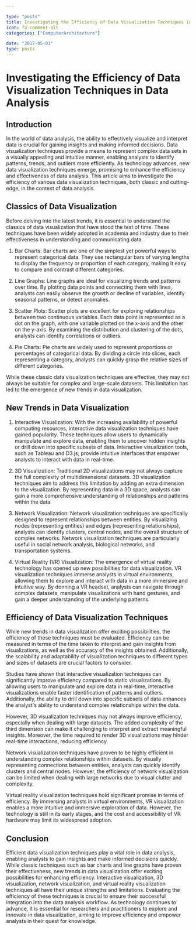 ```yaml
---

type: "posts"
title: Investigating the Efficiency of Data Visualization Techniques in Data Analysis
icon: fa-comment-alt
categories: ["ComputerArchitecture"]

date: "2017-05-01"
type: posts
---
```





# Investigating the Efficiency of Data Visualization Techniques in Data Analysis

## Introduction

In the world of data analysis, the ability to effectively visualize and interpret data is crucial for gaining insights and making informed decisions. Data visualization techniques provide a means to represent complex data sets in a visually appealing and intuitive manner, enabling analysts to identify patterns, trends, and outliers more efficiently. As technology advances, new data visualization techniques emerge, promising to enhance the efficiency and effectiveness of data analysis. This article aims to investigate the efficiency of various data visualization techniques, both classic and cutting-edge, in the context of data analysis.

## Classics of Data Visualization

Before delving into the latest trends, it is essential to understand the classics of data visualization that have stood the test of time. These techniques have been widely adopted in academia and industry due to their effectiveness in understanding and communicating data.

1. Bar Charts: Bar charts are one of the simplest yet powerful ways to represent categorical data. They use rectangular bars of varying lengths to display the frequency or proportion of each category, making it easy to compare and contrast different categories.

2. Line Graphs: Line graphs are ideal for visualizing trends and patterns over time. By plotting data points and connecting them with lines, analysts can easily observe the growth or decline of variables, identify seasonal patterns, or detect anomalies.

3. Scatter Plots: Scatter plots are excellent for exploring relationships between two continuous variables. Each data point is represented as a dot on the graph, with one variable plotted on the x-axis and the other on the y-axis. By examining the distribution and clustering of the dots, analysts can identify correlations or outliers.

4. Pie Charts: Pie charts are widely used to represent proportions or percentages of categorical data. By dividing a circle into slices, each representing a category, analysts can quickly grasp the relative sizes of different categories.

While these classic data visualization techniques are effective, they may not always be suitable for complex and large-scale datasets. This limitation has led to the emergence of new trends in data visualization.

## New Trends in Data Visualization

1. Interactive Visualization: With the increasing availability of powerful computing resources, interactive data visualization techniques have gained popularity. These techniques allow users to dynamically manipulate and explore data, enabling them to uncover hidden insights or drill down into specific subsets of data. Interactive visualization tools, such as Tableau and D3.js, provide intuitive interfaces that empower analysts to interact with data in real-time.

2. 3D Visualization: Traditional 2D visualizations may not always capture the full complexity of multidimensional datasets. 3D visualization techniques aim to address this limitation by adding an extra dimension to the visualization. By representing data in a 3D space, analysts can gain a more comprehensive understanding of relationships and patterns within the data.

3. Network Visualization: Network visualization techniques are specifically designed to represent relationships between entities. By visualizing nodes (representing entities) and edges (representing relationships), analysts can identify clusters, central nodes, and the overall structure of complex networks. Network visualization techniques are particularly useful in social network analysis, biological networks, and transportation systems.

4. Virtual Reality (VR) Visualization: The emergence of virtual reality technology has opened up new possibilities for data visualization. VR visualization techniques immerse analysts in virtual environments, allowing them to explore and interact with data in a more immersive and intuitive way. By donning a VR headset, analysts can navigate through complex datasets, manipulate visualizations with hand gestures, and gain a deeper understanding of the underlying patterns.

## Efficiency of Data Visualization Techniques

While new trends in data visualization offer exciting possibilities, the efficiency of these techniques must be evaluated. Efficiency can be measured in terms of the time taken to interpret and gain insights from visualizations, as well as the accuracy of the insights obtained. Additionally, the scalability and adaptability of visualization techniques to different types and sizes of datasets are crucial factors to consider.

Studies have shown that interactive visualization techniques can significantly improve efficiency compared to static visualizations. By allowing users to manipulate and explore data in real-time, interactive visualizations enable faster identification of patterns and outliers. Additionally, the ability to drill down into specific subsets of data enhances the analyst's ability to understand complex relationships within the data.

However, 3D visualization techniques may not always improve efficiency, especially when dealing with large datasets. The added complexity of the third dimension can make it challenging to interpret and extract meaningful insights. Moreover, the time required to render 3D visualizations may hinder real-time interactions, reducing efficiency.

Network visualization techniques have proven to be highly efficient in understanding complex relationships within datasets. By visually representing connections between entities, analysts can quickly identify clusters and central nodes. However, the efficiency of network visualization can be limited when dealing with large networks due to visual clutter and complexity.

Virtual reality visualization techniques hold significant promise in terms of efficiency. By immersing analysts in virtual environments, VR visualization enables a more intuitive and immersive exploration of data. However, the technology is still in its early stages, and the cost and accessibility of VR hardware may limit its widespread adoption.

## Conclusion

Efficient data visualization techniques play a vital role in data analysis, enabling analysts to gain insights and make informed decisions quickly. While classic techniques such as bar charts and line graphs have proven their effectiveness, new trends in data visualization offer exciting possibilities for enhancing efficiency. Interactive visualization, 3D visualization, network visualization, and virtual reality visualization techniques all have their unique strengths and limitations. Evaluating the efficiency of these techniques is crucial to ensure their successful integration into the data analysis workflow. As technology continues to advance, it is essential for researchers and practitioners to explore and innovate in data visualization, aiming to improve efficiency and empower analysts in their quest for knowledge.